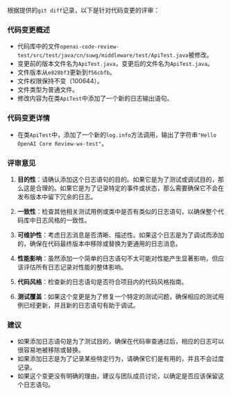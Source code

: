 根据提供的`git diff`记录，以下是针对代码变更的评审：

### 代码变更概述
- 代码库中的文件`openai-code-review-test/src/test/java/cn/suwg/middleware/test/ApiTest.java`被修改。
- 变更前的版本文件名为`ApiTest.java`，变更后的文件名为`ApiTest.java`。
- 文件版本从`e828bf3`更新到`f56cbfb`。
- 文件权限保持不变（100644）。
- 文件类型为普通文件。
- 修改内容为在类`ApiTest`中添加了一个新的日志输出语句。

### 代码变更详情
- 在类`ApiTest`中，添加了一个新的`log.info`方法调用，输出了字符串`"Hello OpenAI Core Review-wx-test"`。

### 评审意见
1. **目的性**：请确认添加这个日志语句的目的。如果它是为了测试或调试目的，那么这是合理的。如果它是为了记录特定的事件或状态，那么需要确保它不会在发布版本中留下冗余的日志。

2. **一致性**：检查其他相关测试用例或类中是否有类似的日志语句，以确保整个代码库中日志风格的一致性。

3. **可维护性**：考虑日志消息是否清晰、描述性。如果这个日志是为了调试而添加的，确保在代码最终版本中移除或替换为更通用的日志消息。

4. **性能影响**：虽然添加一个简单的日志语句不太可能对性能产生显著影响，但应该评估所有日志记录对性能的整体影响。

5. **代码风格**：检查新的日志语句是否符合项目内的代码风格指南。

6. **测试覆盖**：如果这个变更是为了修复一个特定的测试问题，确保相应的测试用例已经更新，并且新的日志语句有助于调试。

### 建议
- 如果添加日志语句是为了测试目的，确保在代码审查通过后，相应的日志可以很容易地被移除或替换。
- 如果添加日志是为了记录某些特定行为，请确保它们是有用的，并且不会过度记录。
- 如果这个变更没有明确的理由，建议与团队成员讨论，以确定是否应该保留这个日志语句。